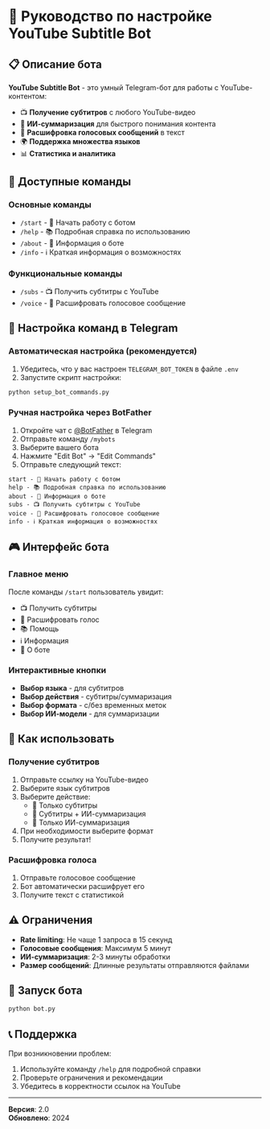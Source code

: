 # 🚀 Руководство по настройке YouTube Subtitle Bot

## 📋 Описание бота

**YouTube Subtitle Bot** - это умный Telegram-бот для работы с YouTube-контентом:

- 📺 **Получение субтитров** с любого YouTube-видео
- 🤖 **ИИ-суммаризация** для быстрого понимания контента
- 🎤 **Расшифровка голосовых сообщений** в текст
- 🌍 **Поддержка множества языков**
- 📊 **Статистика и аналитика**

## 🎯 Доступные команды

### Основные команды
- `/start` - 🚀 Начать работу с ботом
- `/help` - 📚 Подробная справка по использованию
- `/about` - 🤖 Информация о боте
- `/info` - ℹ️ Краткая информация о возможностях

### Функциональные команды
- `/subs` - 📺 Получить субтитры с YouTube
- `/voice` - 🎤 Расшифровать голосовое сообщение

## 🔧 Настройка команд в Telegram

### Автоматическая настройка (рекомендуется)

1. Убедитесь, что у вас настроен `TELEGRAM_BOT_TOKEN` в файле `.env`
2. Запустите скрипт настройки:

```bash
python setup_bot_commands.py
```

### Ручная настройка через BotFather

1. Откройте чат с [@BotFather](https://t.me/BotFather) в Telegram
2. Отправьте команду `/mybots`
3. Выберите вашего бота
4. Нажмите "Edit Bot" → "Edit Commands"
5. Отправьте следующий текст:

```
start - 🚀 Начать работу с ботом
help - 📚 Подробная справка по использованию
about - 🤖 Информация о боте
subs - 📺 Получить субтитры с YouTube
voice - 🎤 Расшифровать голосовое сообщение
info - ℹ️ Краткая информация о возможностях
```

## 🎮 Интерфейс бота

### Главное меню
После команды `/start` пользователь увидит:
- 📺 Получить субтитры
- 🎤 Расшифровать голос
- 📚 Помощь
- ℹ️ Информация
- 🤖 О боте

### Интерактивные кнопки
- **Выбор языка** - для субтитров
- **Выбор действия** - субтитры/суммаризация
- **Выбор формата** - с/без временных меток
- **Выбор ИИ-модели** - для суммаризации

## 📱 Как использовать

### Получение субтитров
1. Отправьте ссылку на YouTube-видео
2. Выберите язык субтитров
3. Выберите действие:
   - 📄 Только субтитры
   - 🤖 Субтитры + ИИ-суммаризация
   - 🔮 Только ИИ-суммаризация
4. При необходимости выберите формат
5. Получите результат!

### Расшифровка голоса
1. Отправьте голосовое сообщение
2. Бот автоматически расшифрует его
3. Получите текст с статистикой

## ⚠️ Ограничения

- **Rate limiting**: Не чаще 1 запроса в 15 секунд
- **Голосовые сообщения**: Максимум 5 минут
- **ИИ-суммаризация**: 2-3 минуты обработки
- **Размер сообщений**: Длинные результаты отправляются файлами

## 🚀 Запуск бота

```bash
python bot.py
```

## 📞 Поддержка

При возникновении проблем:
1. Используйте команду `/help` для подробной справки
2. Проверьте ограничения и рекомендации
3. Убедитесь в корректности ссылок на YouTube

---

**Версия**: 2.0  
**Обновлено**: 2024 